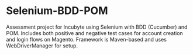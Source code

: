 # Selenium-BDD-POM
Assessment project for Incubyte using Selenium with BDD (Cucumber) and POM. Includes both positive and negative test cases for account creation and login flows on Magento. Framework is Maven-based and uses WebDriverManager for setup.
